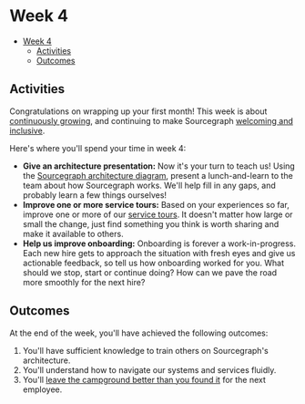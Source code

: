 # Week 4

- [Week 4](#week-4)
  - [Activities](#activities)
  - [Outcomes](#outcomes)

## Activities

Congratulations on wrapping up your first month! This week is about [continuously growing](../../../company/values.md#continuously-grow), and continuing to make Sourcegraph [welcoming and inclusive](../../../company/values.md#be-welcoming-and-inclusive).

Here's where you'll spend your time in week 4:

- **Give an architecture presentation:** Now it's your turn to teach us! Using the [Sourcegraph architecture diagram](https://docs.sourcegraph.com/dev/background-information/architecture), present a lunch-and-learn to the team about how Sourcegraph works. We'll help fill in any gaps, and probably learn a few things ourselves!
- **Improve one or more service tours:** Based on your experiences so far, improve one or more of our [service tours](index.md#service-tours). It doesn't matter how large or small the change, just find something you think is worth sharing and make it available to others.
- **Help us improve onboarding:** Onboarding is forever a work-in-progress. Each new hire gets to approach the situation with fresh eyes and give us actionable feedback, so tell us how onboarding worked for you. What should we stop, start or continue doing? How can we pave the road more smoothly for the next hire?

## Outcomes

At the end of the week, you'll have achieved the following outcomes:

1. You'll have sufficient knowledge to train others on Sourcegraph's architecture.
2. You'll understand how to navigate our systems and services fluidly.
3. You'll [leave the campground better than you found it](https://deviq.com/principles/boy-scout-rule) for the next employee.
